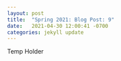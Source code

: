 ```yaml
---
layout: post
title:  "Spring 2021: Blog Post: 9"
date:   2021-04-30 12:00:41 -0700
categories: jekyll update
---
```

Temp Holder

